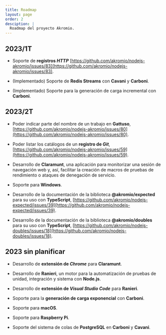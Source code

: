 ```yaml
---
title: Roadmap
layout: page
order: 2
desciption: |
  Roadmap del proyecto Akromio.
---
```


## 2023/1T

- Soporte de **registros *HTTP*** [https://github.com/akromio/nodejs-akromio/issues/83](https://github.com/akromio/nodejs-akromio/issues/83).

- (Implementado) Soporte de **Redis Streams** con **Cavani** y **Carboni**.

- (Implementado) Soporte para la generación de carga incremental con **Carboni**.

## 2023/2T

- Poder indicar parte del nombre de un trabajo en **Gattuso**, [https://github.com/akromio/nodejs-akromio/issues/80](https://github.com/akromio/nodejs-akromio/issues/80).

- Poder listar los catálogos de un **registro de *Git***, [https://github.com/akromio/nodejs-akromio/issues/59](https://github.com/akromio/nodejs-akromio/issues/59).

- Desarrollo de **Claramunt**, una aplicación para monitorizar una sesión de navegación web y, así, facilitar la creación de macros de pruebas de rendimiento o ataques de denegación de servicio.

- Soporte para **Windows**.

- Desarrollo de la documentación de la biblioteca **@akromio/expected** para su uso con **TypeScript**, [https://github.com/akromio/nodejs-expected/issues/39](https://github.com/akromio/nodejs-expected/issues/39).

- Desarrollo de la documentación de la biblioteca **@akromio/doubles** para su uso con **TypeScript**, [https://github.com/akromio/nodejs-doubles/issues/18](https://github.com/akromio/nodejs-doubles/issues/18).

## 2023 sin planificar

- Desarrollo de **extensión de *Chrome*** para **Claramunt**.

- Desarrollo de **Ranieri**, un motor para la automatización de pruebas de unidad, integración y sistema con **Node.js**.

- Desarrollo de **extensión de *Visual Studio Code*** para **Ranieri**.

- Soporte para la **generación de carga exponencial** con **Carboni**.

- Soporte para **macOS**.

- Soporte para **Raspberry Pi**.

- Soporte del sistema de colas de **PostgreSQL** en **Carboni** y **Cavani**.
